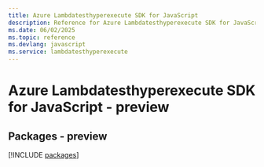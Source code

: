 ```yaml
---
title: Azure Lambdatesthyperexecute SDK for JavaScript
description: Reference for Azure Lambdatesthyperexecute SDK for JavaScript
ms.date: 06/02/2025
ms.topic: reference
ms.devlang: javascript
ms.service: lambdatesthyperexecute
---
```

# Azure Lambdatesthyperexecute SDK for JavaScript - preview
## Packages - preview
[!INCLUDE [packages](lambdatesthyperexecute-index.md)]
